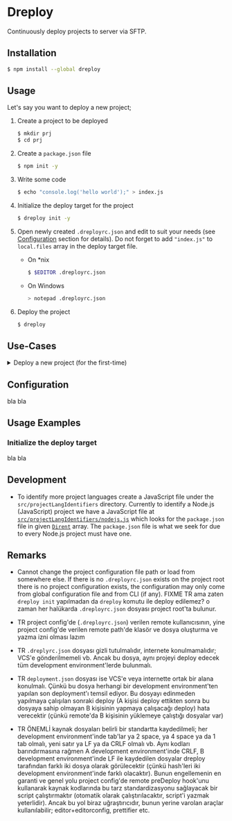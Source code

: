 # Dreploy

Continuously deploy projects to server via SFTP.

## Installation

```bash
$ npm install --global dreploy
```

## Usage

Let's say you want to deploy a new project;

1. Create a project to be deployed
    ```bash
    $ mkdir prj
    $ cd prj
    ```

2. Create a `package.json` file
    ```bash
    $ npm init -y
    ```

3. Write some code
    ```bash
    $ echo "console.log('hello world');" > index.js
    ```

4. Initialize the deploy target for the project
    ```bash
    $ dreploy init -y
    ```

5. Open newly created `.dreployrc.json` and edit to suit your needs (see [Configuration](#configuration) section for details). Do not forget to add `"index.js"` to `local.files` array in the deploy target file.
    * On *nix
      ```bash
      $ $EDITOR .dreployrc.json
      ```

    * On Windows
      ```bash
      > notepad .dreployrc.json
      ```

6. Deploy the project
    ```bash
    $ dreploy
    ```

## Use-Cases

<details>
  <summary>Deploy a new project (for the first-time)</summary>

  > See [Usage](#usage) section for this use-case.
</details>

## Configuration

bla bla

## Usage Examples

### Initialize the deploy target

bla bla

## Development

* To identify more project languages create a JavaScript file under the `src/projectLangIdentifiers` directory. Currently to identify a Node.js (JavaScript) project we have a JavaScript file at [`src/projectLangIdentifiers/nodejs.js`](https://github.com/ozanmuyes/dreploy/blob/master/src/projectLangIdentifiers/nodejs.js) which looks for the `package.json` file in given [`Dirent`](https://nodejs.org/api/fs.html#fs_class_fs_dirent) array. The `package.json` file is what we seek for due to every Node.js project must have one.


## Remarks

* Cannot change the project configuration file path or load from somewhere else. If there is no `.dreployrc.json` exists on the project root there is no project configuration exists, the configuration may only come from global configuration file and from CLI (if any).
FIXME TR ama zaten `dreploy init` yapılmadan da `dreploy` komutu ile deploy edilemez? o zaman her halükarda `.dreployrc.json` dosyası project root'ta bulunur.

* TR project config'de (`.dreployrc.json`) verilen remote kullanıcısının, yine project config'de verilen remote path'de klasör ve dosya oluşturma ve yazma izni olması lazım

* TR `.dreplyrc.json` dosyası gizli tutulmalıdır, internete konulmamalıdır; VCS'e gönderilmemeli vb. Ancak bu dosya, aynı projeyi deploy edecek tüm development environment'lerde bulunmalı.

* TR `deployment.json` dosyası ise VCS'e veya internette ortak bir alana konulmalı. Çünkü bu dosya herhangi bir development environment'ten yapılan son deployment'ı temsil ediyor. Bu dosyayı edinmeden yapılmaya çalışılan sonraki deploy (A kişisi deploy ettikten sonra bu dosyaya sahip olmayan B kişisinin yapmaya çalışacağı deploy) hata verecektir (çünkü remote'da B kişisinin yüklemeye çalıştığı dosyalar var)

* TR ÖNEMLİ kaynak dosyaları belirli bir standartta kaydedilmeli; her development environment'inde tab'lar ya 2 space, ya 4 space ya da 1 tab olmalı, yeni satır ya LF ya da CRLF olmalı vb. Aynı kodları barındırmasına rağmen A development environment'inde CRLF, B development environment'inde LF ile kaydedilen dosyalar dreploy tarafından farklı iki dosya olarak görülecektir (çünkü hash'leri iki development environment'inde farklı olacaktır).
Bunun engellemenin en garanti ve genel yolu project config'de remote preDeploy hook'unu kullanarak kaynak kodlarında bu tarz standardizasyonu sağlayacak bir script çalıştırmaktır (otomatik olarak çalıştırılacaktır, script'i yazmak yeterlidir). Ancak bu yol biraz uğraştırıcıdır, bunun yerine varolan araçlar kullanılabilir; editor+editorconfig, prettifier etc.
